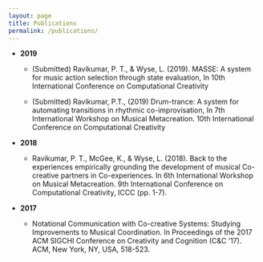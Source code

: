 ```yaml
---
layout: page
title: Publications
permalink: /publications/
---
```



- **2019**

  - (Submitted) Ravikumar, P. T., & Wyse, L. (2019). MASSE: A system for music
    action selection through state evaluation, In 10th International Conference on
    Computational Creativity

  - (Submitted) Ravikumar, P.T., (2019) Drum-trance: A system for automating
    transitions in rhythmic co-improvisation, In 7th International Workshop on
    Musical Metacreation. 10th International Conference on Computational
    Creativity


- **2018**

  - Ravikumar, P. T., McGee, K., & Wyse, L. (2018). Back to the experiences
    empirically grounding the development of musical Co-creative partners in
    Co-experiences. In 6th International Workshop on Musical Metacreation. 9th
    International Conference on Computational Creativity, ICCC (pp. 1-7).



- **2017**

  - Notational Communication with Co-creative Systems: Studying Improvements to
    Musical Coordination. In Proceedings of the 2017 ACM SIGCHI Conference on
    Creativity and Cognition (C&C ’17). ACM, New York, NY, USA, 518-523.
